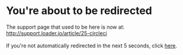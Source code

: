 # You're about to be redirected
The support page that used to be here is now at:
<br />
<a href="http://support.loader.io/article/25-circleci">http://support.loader.io/article/25-circleci</a>
<br />
<br />
If you're not automatically redirected in the next 5 seconds, click <a href="http://support.loader.io/article/25-circleci">here</a>. 

<div id="spacer"></div>
